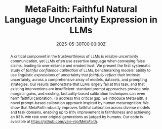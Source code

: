 ---
title: "MetaFaith: Faithful Natural Language Uncertainty Expression in LLMs"
authors:
- admin
- Gal Yona
- Avi Caciularu
- Idan Szpektor
- Tim G. J. Rudner
- Arman Cohan
date: "2025-05-30T00:00:00Z"
doi: ""

# Schedule page publish date (NOT publication's date).
publishDate: "2024-11-01T00:00:00Z"

# Publication type.
# Legend: 0 = Uncategorized; 1 = Conference paper; 2 = Journal article;
# 3 = Preprint / Working Paper; 4 = Report; 5 = Book; 6 = Book section;
# 7 = Thesis; 8 = Patent
publication_types: ["3"]

# Publication name and optional abbreviated publication name.
publication: "*Submission to EMNLP 2025*"
publication_short: "*Submission to EMNLP 2025*"

abstract: "A critical component in the trustworthiness of LLMs is reliable uncertainty communication, yet LLMs often use assertive language when conveying false claims, leading to over-reliance and eroded trust. We present the first systematic study of *faithful confidence calibration* of LLMs, benchmarking models' ability to use linguistic expressions of uncertainty that *faithfully reflect* their intrinsic uncertainty, across a comprehensive array of models, datasets, and prompting strategies. Our results demonstrate that LLMs largely fail at this task, and that existing interventions are insufficient: standard prompt approaches provide only marginal gains, and existing, factuality-based calibration techniques can even harm faithful calibration. To address this critical gap, we introduce MetaFaith, a novel prompt-based calibration approach inspired by human metacognition. We show that MetaFaith robustly improves faithful calibration across diverse models and task domains, enabling up to 61% improvement in faithfulness and achieving an 83% win rate over original generations as judged by humans. Our code is available at https://github.com/yale-nlp/MetaFaith."

# Summary. An optional shortened abstract.
summary: 'For LLMs to be deployed reliably and responsibly, it is essential that their linguistically expressed
confidence faithfully reflect their internal uncertainty. This paper presents the first study to systematically and
comprehensively benchmark faithful calibration of LLMs and proposes MetaFaith, the first method to improve faithful calibration of any instruction-following LLM in a task-agnostic manner.'

#tags:
#- LLMs
#- NLP
#- Metacognition
featured: false

# Optional external URL for project (replaces project detail page).
external_link: 'https://arxiv.org/abs/2505.24858'

links:
#- name: HF Repo
#  url: https://huggingface.co/collections/yale-nlp/mdcure-6724914875e87f41e5445395
url_pdf: 'https://arxiv.org/pdf/2505.24858'
url_code: 'https://github.com/yale-nlp/MetaFaith'
url_dataset: ''
url_poster: ''
url_project: ''
url_slides: ''
url_source: ''
url_video: ''

# Featured image
# To use, add an image named `featured.jpg/png` to your page's folder. 
image:
  caption: ''
  focal_point: ""
  preview_only: false

# Associated Projects (optional).
#   Associate this publication with one or more of your projects.
#   Simply enter your project's folder or file name without extension.
#   E.g. `internal-project` references `content/project/internal-project/index.md`.
#   Otherwise, set `projects: []`.
#projects:
#- internal-project

# Slides (optional).
#   Associate this publication with Markdown slides.
#   Simply enter your slide deck's filename without extension.
#   E.g. `slides: "example"` references `content/slides/example/index.md`.
#   Otherwise, set `slides: ""`.
slides: ""
---